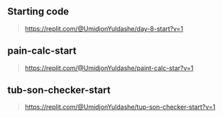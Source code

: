 ## Starting code
> https://replit.com/@UmidjonYuldashe/day-8-start?v=1

## pain-calc-start
> https://replit.com/@UmidjonYuldashe/paint-calc-star?v=1

## tub-son-checker-start
>https://replit.com/@UmidjonYuldashe/tup-son-checker-start?v=1
